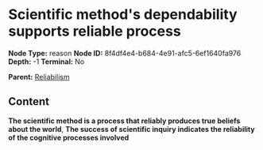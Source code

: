 # Scientific method's dependability supports reliable process

**Node Type:** reason
**Node ID:** 8f4df4e4-b684-4e91-afc5-6ef1640fa976
**Depth:** -1
**Terminal:** No

**Parent:** [Reliabilism](reliabilism.md)

## Content

**The scientific method is a process that reliably produces true beliefs about the world**, **The success of scientific inquiry indicates the reliability of the cognitive processes involved**
